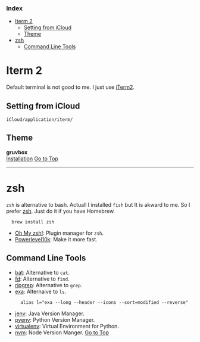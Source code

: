 ### Index
- [Iterm 2](#iterm-2)
  * [Setting from iCloud](#setting-from-icloud)
  * [Theme](#theme)
- [zsh](#zsh)
  * [Command Line Tools](#command-line-tools)
  
# Iterm 2
Default terminal is not good to me. I just use [iTerm2](https://iterm2.com/downloads.html).

## Setting from iCloud
`iCloud/application/iterm/`

## Theme
**gruvbox**  
[Installation](https://github.com/martinlindhe/base16-iterm2/tree/master/itermcolors)
[Go to Top](#index)

---
# zsh
`zsh` is alternative to bash. Actuall I installed `fish` but It is akward to me.
So I prefer [zsh](https://github.com/ohmyzsh/ohmyzsh/wiki/Installing-ZSH).
Just do it if you have Homebrew.

```shell
  brew install zsh
```
* [Oh My zsh!](https://github.com/ohmyzsh/ohmyzsh): Plugin manager for `zsh`.
* [Powerlevel10k](https://github.com/romkatv/powerlevel10k): Make it more fast.

## Command Line Tools
* [bat](https://github.com/sharkdp/bat): Alternative to `cat`.
* [fd](https://github.com/sharkdp/fd): Alternative to `find`.
* [ripgrep](https://github.com/BurntSushi/ripgrep): Alternative to `grep`.
* [exa](https://github.com/ogham/exa): Alternaive to `ls`.
  ```shell
    alias l="exa --long --header --icons --sort=modified --reverse"
  ```
* [jenv](https://github.com/jenv/jenv#1-getting-started): Java Version Manager.
* [pyenv](https://github.com/pyenv/pyenv#homebrew-on-macos): Python Version Manager.
* [virtualenv](https://github.com/pyenv/pyenv-virtualenv): Virtual Environment for Python.
* [nvm](https://github.com/nvm-sh/nvm): Node Version Manger.
[Go to Top](#index)

